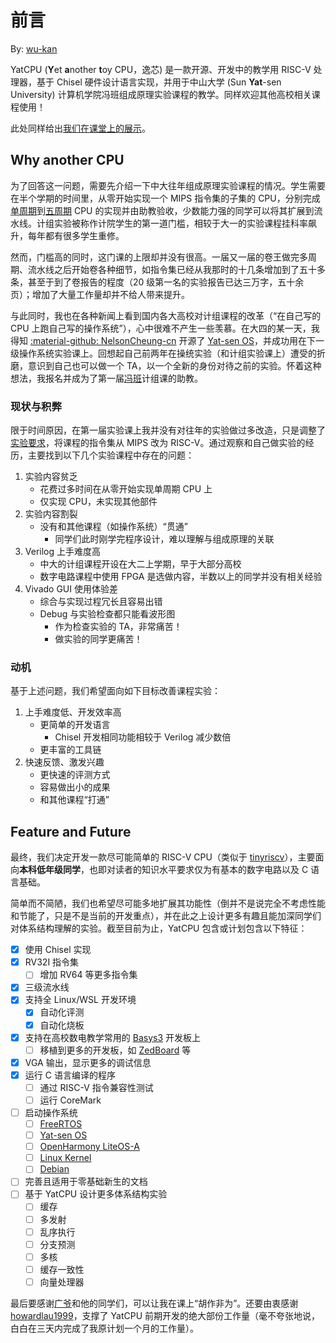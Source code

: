# 前言

By: [wu-kan](https://github.com/wu-kan)

YatCPU (**Y**et **a**nother **t**oy CPU，逸芯) 是一款开源、开发中的教学用 RISC-V 处理器，基于 Chisel 硬件设计语言实现，并用于中山大学 (Sun **Yat**-sen University) 计算机学院冯班组成原理实验课程的教学。同样欢迎其他高校相关课程使用！

此处同样给出[我们在课堂上的展示](assets/slides.pdf)。

## Why another CPU

为了回答这一问题，需要先介绍一下中大往年组成原理实验课程的情况。学生需要在半个学期的时间里，从零开始实现一个 MIPS 指令集的子集的 CPU，分别完成[单周期](https://wu-kan.cn/2018/11/23/%E5%8D%95%E5%91%A8%E6%9C%9FCPU%E8%AE%BE%E8%AE%A1/)到[五周期](https://wu-kan.cn/2018/12/23/%E5%A4%9A%E5%91%A8%E6%9C%9FCPU%E8%AE%BE%E8%AE%A1/) CPU 的实现并由助教验收，少数能力强的同学可以将其扩展到流水线。计组实验被称作计院学生的第一道门槛，相较于大一的实验课程挂科率飙升，每年都有很多学生重修。

然而，门槛高的同时，这门课的上限却并没有很高。一届又一届的卷王做完多周期、流水线之后开始卷各种细节，如指令集已经从我那时的十几条增加到了五十多条，甚至于到了卷报告的程度（20 级第一名的实验报告已达三万字，五十余页）；增加了大量工作量却并不给人带来提升。

与此同时，我也在各种新闻上看到国内各大高校对计组课程的改革（“在自己写的 CPU 上跑自己写的操作系统”），心中很难不产生一些羡慕。在大四的某一天，我得知 [:material-github: NelsonCheung-cn](https://github.com/NelsonCheung-cn) 开源了 [Yat-sen OS](https://github.com/NelsonCheung-cn/yatsenos-riscv)，并成功用在下一级操作系统实验课上。回想起自己前两年在操统实验（和计组实验课上）遭受的折磨，意识到自己也可以做一个 TA，以一个全新的身份对待之前的实验。怀着这种想法，我报名并成为了第一届[冯班](http://news2.sysu.edu.cn/news01/1375374.htm)计组课的助教。

### 现状与积弊

限于时间原因，在第一届实验课上我并没有对往年的实验做过多改造，只是调整了[实验要求](https://wu-kan.cn/2021/11/16/%E8%AE%A1%E7%AE%97%E6%9C%BA%E7%BB%84%E6%88%90%E5%8E%9F%E7%90%86%E5%AE%9E%E9%AA%8C%E8%AF%BE%E8%AF%BE%E4%BB%B6/)，将课程的指令集从 MIPS 改为 RISC-V。通过观察和自己做实验的经历，主要找到以下几个实验课程中存在的问题：

1. 实验内容贫乏
    - 花费过多时间在从零开始实现单周期 CPU 上
    - 仅实现 CPU，未实现其他部件
2. 实验内容割裂
    - 没有和其他课程（如操作系统）“贯通”
        - 同学们此时刚学完程序设计，难以理解与组成原理的关联
3. Verilog 上手难度高
    - 中大的计组课程开设在大二上学期，早于大部分高校
    - 数字电路课程中使用 FPGA 是选做内容，半数以上的同学并没有相关经验
4. Vivado GUI 使用体验差
    - 综合与实现过程冗长且容易出错
    - Debug 与实验检查都只能看波形图
        - 作为检查实验的 TA，非常痛苦！
        - 做实验的同学更痛苦！

### 动机

基于上述问题，我们希望面向如下目标改善课程实验：

1. 上手难度低、开发效率高
    - 更简单的开发语言
        - Chisel 开发相同功能相较于 Verilog 减少数倍
    - 更丰富的工具链
2. 快速反馈、激发兴趣
    - 更快速的评测方式
    - 容易做出小的成果
    - 和其他课程“打通”

## Feature and Future

最终，我们决定开发一款尽可能简单的 RISC-V CPU（类似于 [tinyriscv](https://gitee.com/liangkangnan/tinyriscv/)），主要面向**本科低年级同学**，也即对读者的知识水平要求仅为有基本的数字电路以及 C 语言基础。

简单而不简陋，我们也希望尽可能多地扩展其功能性（倒并不是说完全不考虑性能和节能了，只是不是当前的开发重点），并在此之上设计更多有趣且能加深同学们对体系结构理解的实验。截至目前为止，YatCPU 包含或计划包含以下特征：

- [x] 使用 Chisel 实现
- [x] RV32I 指令集
    - [ ] 增加 RV64 等更多指令集
- [x] 三级流水线
- [x] 支持全 Linux/WSL 开发环境
    - [x] 自动化评测
    - [x] 自动化烧板
- [x] 支持在高校数电教学常用的 [Basys3](https://digilent.com/reference/programmable-logic/basys-3/start) 开发板上
    - [ ] 移植到更多的开发板，如 [ZedBoard](https://digilent.com/reference/programmable-logic/zedboard/start) 等
- [x] VGA 输出，显示更多的调试信息
- [x] 运行 C 语言编译的程序
    - [ ] 通过 RISC-V 指令兼容性测试
    - [ ] 运行 CoreMark
- [ ] 启动操作系统
    - [ ] [FreeRTOS](https://www.freertos.org/)
    - [ ] [Yat-sen OS](https://github.com/NelsonCheung-cn/yatsenos-riscv)
    - [ ] [OpenHarmony LiteOS-A](https://gitee.com/openharmony/kernel_liteos_a)
    - [ ] [Linux Kernel](https://www.linux.org/)
    - [ ] [Debian](https://www.debian.org/)
- [ ] 完善且适用于零基础新生的文档
- [ ] 基于 YatCPU 设计更多体系结构实验
    - [ ] 缓存
    - [ ] 多发射
    - [ ] 乱序执行
    - [ ] 分支预测
    - [ ] 多核
    - [ ] 缓存一致性
    - [ ] 向量处理器

最后要感谢[广爷](http://cse.sysu.edu.cn/content/5357)和他的同学们，可以让我在课上“胡作非为”。还要由衷感谢 [howardlau1999](https://github.com/howardlau1999)，支撑了 YatCPU 前期开发的绝大部份工作量（毫不夸张地说，白白在三天内完成了我原计划一个月的工作量）。

